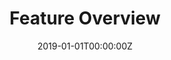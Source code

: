---
title: "Feature Overview"
summary: "Additional Features"
date: "2019-01-01T00:00:00Z"  # Add today's date.
type: "widget_page" 
menu.main:
    parent: "about"
    identifier: "feature_overview"
    name: "Feature Overview"
    url: "/about/feature_overview"
    weight: 20
---